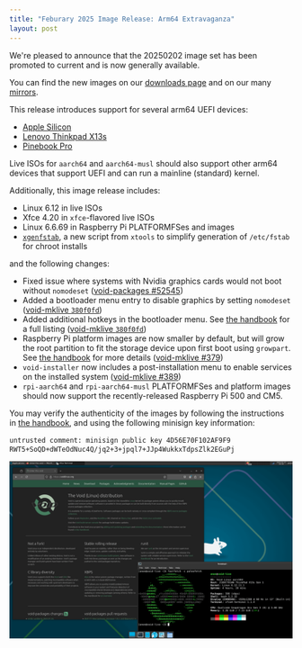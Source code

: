 ```yaml
---
title: "Feburary 2025 Image Release: Arm64 Extravaganza"
layout: post
---
```


We're pleased to announce that the 20250202 image set has been promoted to
current and is now generally available.

You can find the new images on our [downloads page](/download/) and on our many
[mirrors](https://xmirror.voidlinux.org).

This release introduces support for several arm64 UEFI devices:

- [Apple Silicon](https://docs.voidlinux.org/installation/guides/arm-devices/apple-silicon.html)
- [Lenovo Thinkpad X13s](https://docs.voidlinux.org/installation/guides/arm-devices/thinkpad-x13s.html)
- [Pinebook Pro](https://docs.voidlinux.org/installation/guides/arm-devices/pinebook-pro.html)

Live ISOs for `aarch64` and `aarch64-musl` should also support other arm64
devices that support UEFI and can run a mainline (standard) kernel.

Additionally, this image release includes:

- Linux 6.12 in live ISOs
- Xfce 4.20 in `xfce`-flavored live ISOs
- Linux 6.6.69 in Raspberry Pi PLATFORMFSes and images
- [`xgenfstab`](https://man.voidlinux.org/xgenfstab.1), a new script from `xtools`
  to simplify generation of `/etc/fstab` for chroot installs

and the following changes:

- Fixed issue where systems with Nvidia graphics cards would not boot without `nomodeset`
   ([void-packages #52545](https://github.com/void-linux/void-packages/pull/52545))
- Added a bootloader menu entry to disable graphics by setting `nomodeset`
   ([void-mklive `380f0fd`](https://github.com/void-linux/void-mklive/commmit/380f0fd3c4ea64b3feff4b8ffd1978def98b2af5))
- Added additional hotkeys in the bootloader menu. See [the handbook](https://docs.voidlinux.org/installation/live-images/index.html#accessibility-support)
   for a full listing
   ([void-mklive `380f0fd`](https://github.com/void-linux/void-mklive/commmit/380f0fd3c4ea64b3feff4b8ffd1978def98b2af5))
- Raspberry Pi platform images are now smaller by default, but will grow the root partition to fit the storage
   device upon first boot using `growpart`. See
   [the handbook](https://docs.voidlinux.org/installation/guides/arm-devices/index.html#pre-built-images)
   for more details
   ([void-mklive #379](https://github.com/void-linux/void-mklive/pull/379))
- `void-installer` now includes a post-installation menu to enable services on the installed system
   ([void-mklive #389](https://github.com/void-linux/void-mklive/pull/389))
- `rpi-aarch64` and `rpi-aarch64-musl` PLATFORMFSes and platform images should now
support the recently-released Raspberry Pi 500 and CM5.

You may verify the authenticity of the images by following the instructions in
[the handbook](https://docs.voidlinux.org/installation/index.html#verifying-images),
and using the following minisign key information:

```
untrusted comment: minisign public key 4D56E70F102AF9F9
RWT5+SoQD+dWTeOdNuc4Q/jq2+3+jpql7+JJp4WukkxTdpsZlk2EGuPj
```

![A screenshot of an xfce desktop with two windows. One is firefox showing voidlinux.org, one is a terminal showing fastfetch output, indicating that this is a Thinkpad X13s](/assets/screenshots/x13s-live.png)
